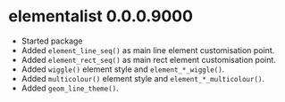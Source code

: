 # elementalist 0.0.0.9000

* Started package
* Added `element_line_seq()` as main line element customisation point.
* Added `element_rect_seq()` as main rect element customisation point.
* Added `wiggle()` element style and `element_*_wiggle()`.
* Added `multicolour()` element style and `element_*_multicolour()`.
* Added `geom_line_theme()`.
